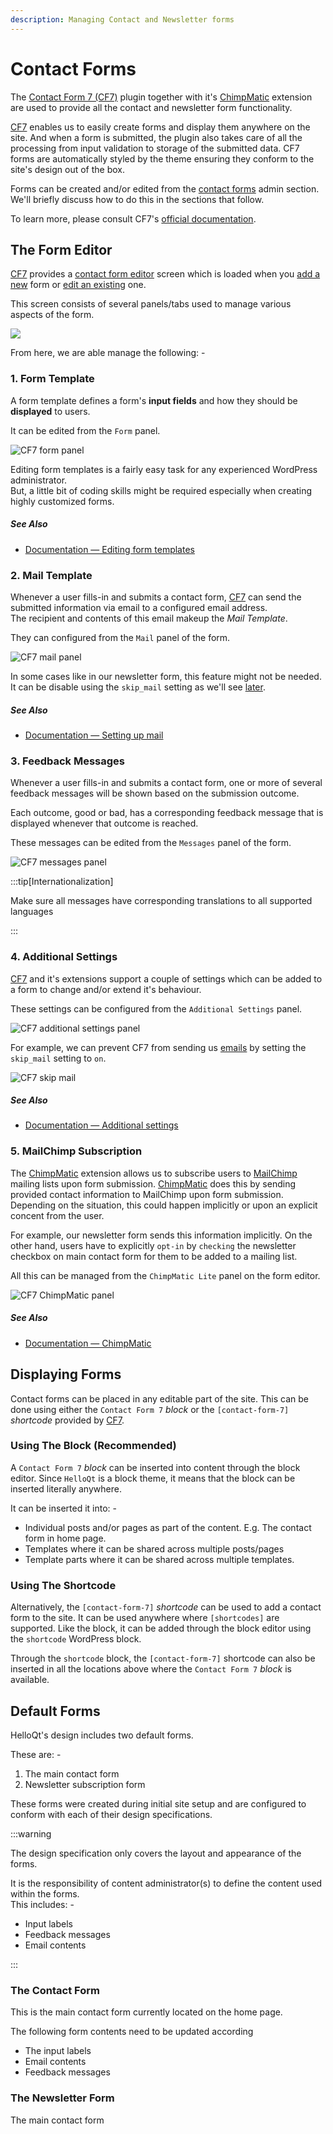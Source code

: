 ```yaml
---
description: Managing Contact and Newsletter forms
---
```


# Contact Forms

The [Contact Form 7 (CF7)](/docs/glossary#cf7) plugin together with it's
[ChimpMatic](/docs/glossary#chimpmatic) extension are used to provide all
the contact and newsletter form functionality.

[CF7](/docs/glossary#cf7) enables us to easily create forms and display them anywhere on the site. And
when a form is submitted, the plugin also takes care of all the processing from input validation to
storage of the submitted data. CF7 forms are automatically styled by the theme ensuring they conform to
the site's design out of the box.

Forms can be created and/or edited from the
[contact forms](https://www.helloqt.de/wp-admin/admin.php?page=wpcf7) admin section.
We'll briefly discuss how to do this in the sections that follow.

To learn more, please consult CF7's [official documentation](https://contactform7.com/docs).

## The Form Editor

[CF7](/docs/glossary#cf7) provides a [contact form editor](https://contactform7.com/admin-screen/) screen
which is loaded when you [add a new](https://www.helloqt.de/wp-admin/admin.php?page=wpcf7-new) form
or [edit an existing](https://www.helloqt.de/wp-admin/admin.php?page=wpcf7) one.

This screen consists of several panels/tabs used to manage various aspects of the form.

![](./img/cf7-admin-screen.png)

From here, we are able manage the following: -

### 1. Form Template

A form template defines a form's **input fields** and how they should be **displayed** to users.

It can be edited from the `Form` panel.

![CF7 form panel](./img/cf7-form-panel.png)

Editing form templates is a fairly easy task for any experienced WordPress administrator.  
But, a little bit of coding skills might be required especially when creating highly customized forms.

##### See Also

-   [Documentation — Editing form templates](https://contactform7.com/editing-form-template/)

### 2. Mail Template

Whenever a user fills-in and submits a contact form, [CF7](/docs/glossary#cf7) can send the submitted
information via email to a configured email address.  
The recipient and contents of this email makeup the _Mail Template_.

They can configured from the `Mail` panel of the form.

![CF7 mail panel](./img/cf7-mail-panel.png)

In some cases like in our newsletter form, this feature might not be needed.
It can be disable using the `skip_mail` setting as we'll see [later](#additional-settings).

##### See Also

-   [Documentation — Setting up mail](https://contactform7.com/setting-up-mail/)

### 3. Feedback Messages

Whenever a user fills-in and submits a contact form, one or more of several feedback messages
will be shown based on the submission outcome.

Each outcome, good or bad, has a corresponding feedback message that is displayed whenever that outcome is reached.

These messages can be edited from the `Messages` panel of the form.

![CF7 messages panel](./img/cf7-messages-panel.png)

:::tip[Internationalization]

Make sure all messages have corresponding translations to all supported languages

:::

### 4. Additional Settings

[CF7](/docs/glossary#cf7) and it's extensions support a couple of settings which can be added to
a form to change and/or extend it's behaviour.

These settings can be configured from the `Additional Settings` panel.

![CF7 additional settings panel](./img/cf7-additional-settings-panel.png)

For example, we can prevent CF7 from sending us [emails](#mail-template) by setting the `skip_mail`
setting to `on`.

![CF7 skip mail](./img/cf7-skip-mail.png)

##### See Also

-   [Documentation — Additional settings](https://contactform7.com/additional-settings/)

### 5. MailChimp Subscription

The [ChimpMatic](/docs/glossary#chimpmatic) extension allows us to subscribe users to
[MailChimp](/docs/glossary#mailchimp) mailing lists upon form submission.
[ChimpMatic](/docs/glossary#chimpmatic) does this by sending provided contact
information to MailChimp upon form submission.
Depending on the situation, this could happen implicitly or upon an explicit concent from the user.

For example, our newsletter form sends this information implicitly. On the other hand,
users have to explicitly `opt-in` by `checking` the newsletter checkbox on main contact form
for them to be added to a mailing list.

All this can be managed from the `ChimpMatic Lite` panel on the form editor.

![CF7 ChimpMatic panel](./img/cf7-chimpmatic-panel.png)

##### See Also

-   [Documentation — ChimpMatic](https://chimpmatic.com/help)

## Displaying Forms

Contact forms can be placed in any editable part of the site. This can be done using either the
`Contact Form 7` _block_ or the `[contact-form-7]` _shortcode_ provided by [CF7](/docs/glossary#cf7).

### Using The Block (Recommended)

A `Contact Form 7` _block_ can be inserted into content through the block editor. Since `HelloQt`
is a block theme, it means that the block can be inserted literally anywhere.

It can be inserted it into: -

-   Individual posts and/or pages as part of the content. E.g. The contact form in home page.
-   Templates where it can be shared across multiple posts/pages
-   Template parts where it can be shared across multiple templates.

### Using The Shortcode

Alternatively, the `[contact-form-7]` _shortcode_ can be used to add a contact form to the site.
It can be used anywhere where `[shortcodes]` are supported. Like the block, it can be added through
the block editor using the `shortcode` WordPress block.

Through the `shortcode` block, the `[contact-form-7]` shortcode can also be inserted in all the locations
above where the `Contact Form 7` _block_ is available.

## Default Forms

HelloQt's design includes two default forms.

These are: -

1. The main contact form
2. Newsletter subscription form

These forms were created during initial site setup and are configured to conform with each of their
design specifications.

:::warning

The design specification only covers the layout and appearance of the forms.

It is the responsibility of content administrator(s) to define the content used within the forms.  
This includes: -

-   Input labels
-   Feedback messages
-   Email contents

:::

### The Contact Form

This is the main contact form currently located on the home page.

The following form contents need to be updated according

-   The input labels
-   Email contents
-   Feedback messages

### The Newsletter Form

The main contact form
